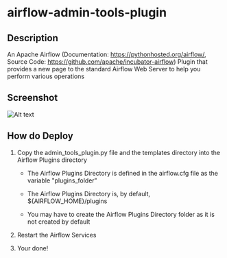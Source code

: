 # airflow-admin-tools-plugin

## Description

An Apache Airflow (Documentation: https://pythonhosted.org/airflow/, Source Code: https://github.com/apache/incubator-airflow) Plugin that provides a new page to the standard Airflow Web Server to help you perform various operations

## Screenshot

![Alt text](https://github.com/rssanders3/airflow-admin-tools-plugin/blob/master/README_images/screenshot.png?raw=true "Admin Tools Plugin Screenshot")

## How do Deploy
 
1. Copy the admin_tools_plugin.py file and the templates directory into the Airflow Plugins directory

    * The Airflow Plugins Directory is defined in the airflow.cfg file as the variable "plugins_folder"
    
    * The Airflow Plugins Directory is, by default, ${AIRFLOW_HOME}/plugins
    
    * You may have to create the Airflow Plugins Directory folder as it is not created by default
 
2. Restart the Airflow Services

3. Your done!
